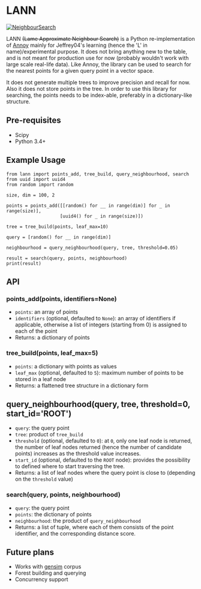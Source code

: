 # LANN

[![NeighbourSearch](https://farm2.staticflickr.com/1615/24433467801_2f1eb1d76f_z.jpg)](https://www.flickr.com/photos/jeffrey04/24433467801/in/dateposted-public/)

LANN ~~(Lame Approximate Neighbour Search)~~ is a Python re-implementation of [Annoy](https://github.com/spotify/annoy) mainly for Jeffrey04's learning (hence the 'L' in name)/experimental purpose. It does not bring anything new to the table, and is not meant for production use for now (probably wouldn't work with large scale real-life data). Like Annoy, the library can be used to search for the nearest points for a given query point in a vector space.

It does not generate multiple trees to improve precision and recall for now. Also it does not store points in the tree. In order to use this library for searching, the points needs to be index-able, preferably in a dictionary-like structure.

## Pre-requisites

* Scipy
* Python 3.4+

## Example Usage

```
from lann import points_add, tree_build, query_neighbourhood, search
from uuid import uuid4
from random import random

size, dim = 100, 2

points = points_add([[random() for __ in range(dim)] for _ in range(size)],
                    [uuid4() for _ in range(size)])

tree = tree_build(points, leaf_max=10)

query = [random() for __ in range(dim)]

neighbourhood = query_neighbourhood(query, tree, threshold=0.05)

result = search(query, points, neighbourhood)
print(result)
```

## API

### points_add(points, identifiers=None)

* `points`: an array of points
* `identifiers` (optional, defaulted to `None`): an array of identifiers if applicable, otherwise a list of integers (starting from 0) is assigned to each of the point
* Returns: a dictionary of points

### tree_build(points, leaf_max=5)

* `points`: a dictionary with points as values
* `leaf_max` (optional, defaulted to `5`): maximum number of points to be stored in a leaf node
* Returns: a flattened tree structure in a dictionary form

## query_neighbourhood(query, tree, threshold=0, start_id='ROOT')

* `query`: the query point
* `tree`: product of `tree_build`
* `threshold` (optional, defaulted to `0`): at `0`, only one leaf node is returned, the number of leaf nodes returned (hence the number of candidate points) increases as the threshold value increases.
* `start_id` (optional, defaulted to the `ROOT` node): provides the possibility to defined where to start traversing the tree.
* Returns: a list of leaf nodes where the query point is close to (depending on the `threshold` value)

### search(query, points, neighbourhood)

* `query`: the query point
* `points`: the dictionary of points
* `neighbourhood`: the product of `query_neighbourhood`
* Returns: a list of tuple, where each of them consists of the point identifier, and the corresponding distance score.

## Future plans

* Works with [gensim](https://radimrehurek.com/gensim/) corpus
* Forest building and querying
* Concurrency support
